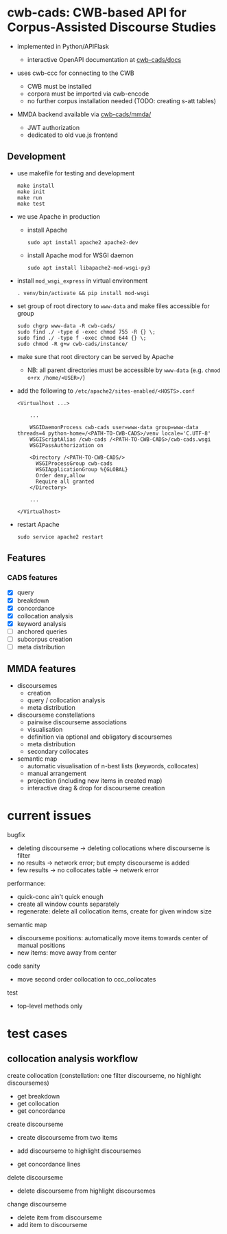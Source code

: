 # cwb-cads: CWB-based API for Corpus-Assisted Discourse Studies 

- implemented in Python/APIFlask
  + interactive OpenAPI documentation at [cwb-cads/docs](https://corpora.linguistik.uni-erlangen.de/cwb-cads/docs)

- uses cwb-ccc for connecting to the CWB
  + CWB must be installed
  + corpora must be imported via cwb-encode
  + no further corpus installation needed (TODO: creating s-att tables)

- MMDA backend available via [cwb-cads/mmda/](https://corpora.linguistik.uni-erlangen.de/cwb-cads/mmda/)
  + JWT authorization
  + dedicated to old vue.js frontend

## Development

- use makefile for testing and development
  ```
  make install
  make init
  make run
  make test
  ```

- we use Apache in production

  + install Apache
    ```
    sudo apt install apache2 apache2-dev
    ```
  + install Apache mod for WSGI daemon
    ```
    sudo apt install libapache2-mod-wsgi-py3
    ```

- install `mod_wsgi_express` in virtual environment
  ```
  . venv/bin/activate && pip install mod-wsgi
  ```

- set group of root directory to `www-data` and make files accessible for group
  ```
  sudo chgrp www-data -R cwb-cads/
  sudo find ./ -type d -exec chmod 755 -R {} \;
  sudo find ./ -type f -exec chmod 644 {} \;
  sudo chmod -R g+w cwb-cads/instance/
  ```

- make sure that root directory can be served by Apache
  + NB: all parent directories must be accessible by `www-data` (e.g. `chmod o+rx /home/<USER>/`)

- add the following to `/etc/apache2/sites-enabled/<HOSTS>.conf`
  ```apacheconf
  <Virtualhost ...>
  
	  ...
	  
	  WSGIDaemonProcess cwb-cads user=www-data group=www-data threads=4 python-home=/<PATH-TO-CWB-CADS>/venv locale='C.UTF-8'
	  WSGIScriptAlias /cwb-cads /<PATH-TO-CWB-CADS>/cwb-cads.wsgi
	  WSGIPassAuthorization on
	  
	  <Directory /<PATH-TO-CWB-CADS/>
		WSGIProcessGroup cwb-cads
		WSGIApplicationGroup %{GLOBAL}
		Order deny,allow
		Require all granted
	  </Directory>
	
	  ...
	  
  </Virtualhost>
  ```
  
- restart Apache
  ```
  sudo service apache2 restart
  ```

## Features

### CADS features
- [x] query
- [x] breakdown
- [x] concordance
- [x] collocation analysis
- [x] keyword analysis
- [ ] anchored queries
- [ ] subcorpus creation
- [ ] meta distribution

## MMDA features
- discoursemes
  + creation 
  + query / collocation analysis
  + meta distribution
- discourseme constellations
  + pairwise discourseme associations
  + visualisation
  + definition via optional and obligatory discoursemes
  + meta distribution
  + secondary collocates
- semantic map
  + automatic visualisation of n-best lists (keywords, collocates)
  + manual arrangement
  + projection (including new items in created map)
  + interactive drag & drop for discourseme creation

# current issues

bugfix
- deleting discourseme → deleting collocations where discourseme is filter
- no results → network error; but empty discourseme is added
- few results → no collocates table → netwerk error

performance:
- quick-conc ain't quick enough
- create all window counts separately
- regenerate: delete all collocation items, create for given window size

semantic map
- discourseme positions: automatically move items towards center of manual positions
- new items: move away from center

code sanity
- move second order collocation to ccc_collocates

test
- top-level methods only

# test cases

## collocation analysis workflow

create collocation (constellation: one filter discourseme, no highlight discoursemes)

- get breakdown
- get collocation
- get concordance

create discourseme

- create discourseme from two items
- add discourseme to highlight discoursemes

- get concordance lines

delete discourseme

- delete discourseme from highlight discoursemes

change discourseme

- delete item from discourseme
- add item to discourseme
